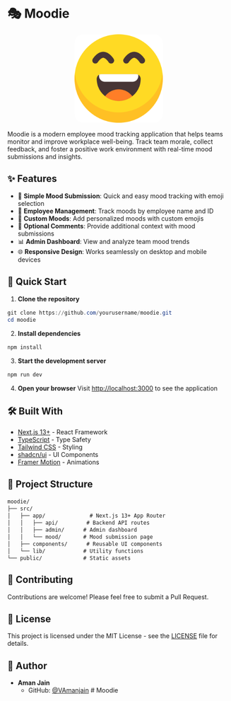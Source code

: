 # 🎭 Moodie

<div align="center">
  <img src="public/happy-face (1).png" alt="Moodie Logo" width="200" style="border-radius: 20px;"/>
</div>

Moodie is a modern employee mood tracking application that helps teams monitor and improve workplace well-being. Track team morale, collect feedback, and foster a positive work environment with real-time mood submissions and insights.

## ✨ Features

- 🎯 **Simple Mood Submission**: Quick and easy mood tracking with emoji selection
- 👥 **Employee Management**: Track moods by employee name and ID
- 🎨 **Custom Moods**: Add personalized moods with custom emojis
- 💭 **Optional Comments**: Provide additional context with mood submissions
- 📊 **Admin Dashboard**: View and analyze team mood trends
- 🌐 **Responsive Design**: Works seamlessly on desktop and mobile devices

## 🚀 Quick Start

1. **Clone the repository**
```powershell
git clone https://github.com/yourusername/moodie.git
cd moodie
```

2. **Install dependencies**
```powershell
npm install
```

3. **Start the development server**
```powershell
npm run dev
```

4. **Open your browser**
Visit [http://localhost:3000](http://localhost:3000) to see the application

## 🛠️ Built With

- [Next.js 13+](https://nextjs.org/) - React Framework
- [TypeScript](https://www.typescriptlang.org/) - Type Safety
- [Tailwind CSS](https://tailwindcss.com/) - Styling
- [shadcn/ui](https://ui.shadcn.com/) - UI Components
- [Framer Motion](https://www.framer.com/motion/) - Animations

## 📁 Project Structure

```
moodie/
├── src/
│   ├── app/              # Next.js 13+ App Router
│   │   ├── api/         # Backend API routes
│   │   ├── admin/      # Admin dashboard
│   │   └── mood/       # Mood submission page
│   ├── components/      # Reusable UI components
│   └── lib/            # Utility functions
└── public/             # Static assets
```

## 🤝 Contributing

Contributions are welcome! Please feel free to submit a Pull Request.

## 📝 License

This project is licensed under the MIT License - see the [LICENSE](LICENSE) file for details.

## 👤 Author

- **Aman Jain**
  - GitHub: [@VAmanjain](https://github.com/VAmanjain)
#   M o o d i e 
 
 